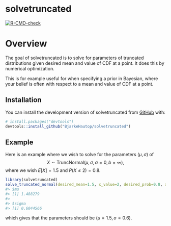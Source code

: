 
<!-- README.md is generated from README.Rmd. Please edit that file -->

# solvetruncated

<!-- badges: start -->

[![R-CMD-check](https://github.com/BjarkeHautop/solvetruncated/actions/workflows/R-CMD-check.yaml/badge.svg)](https://github.com/BjarkeHautop/solvetruncated/actions/workflows/R-CMD-check.yaml)
<!-- badges: end -->

# Overview

The goal of solvetruncated is to solve for parameters of truncated
distributions given desired mean and value of CDF at a point. It does
this by numerical optimization.

This is for example useful for when specifying a prior in Bayesian,
where your belief is often with respect to a mean and value of CDF at a
point.

## Installation

You can install the development version of solvetruncated from
[GitHub](https://github.com/) with:

``` r
# install.packages("devtools")
devtools::install_github("BjarkeHautop/solvetruncated")
```

## Example

Here is an example where we wish to solve for the parameters
$(\mu, \sigma)$ of
$$X \sim \text{TruncNormal}(\mu, \sigma, a=0, b=\infty),$$ where we wish
$E[X]=1.5$ and $P(X\leq 2)=0.8$.

``` r
library(solvetruncated)
solve_truncated_normal(desired_mean=1.5, x_value=2, desired_prob=0.8, a=0, b=Inf)
#> $mu
#> [1] 1.488279
#> 
#> $sigma
#> [1] 0.6044566
```

which gives that the parameters should be $(\mu=1.5, \sigma=0.6)$.

